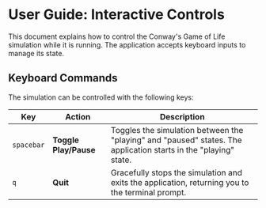 # User Guide: Interactive Controls

This document explains how to control the Conway's Game of Life simulation while it is running. The application accepts keyboard inputs to manage its state.

## Keyboard Commands

The simulation can be controlled with the following keys:

| Key         | Action                                   | Description                                                                                               |
|-------------|------------------------------------------|-----------------------------------------------------------------------------------------------------------|
| `spacebar`  | **Toggle Play/Pause**                    | Toggles the simulation between the "playing" and "paused" states. The application starts in the "playing" state. |
| `q`         | **Quit**                                 | Gracefully stops the simulation and exits the application, returning you to the terminal prompt.          |
